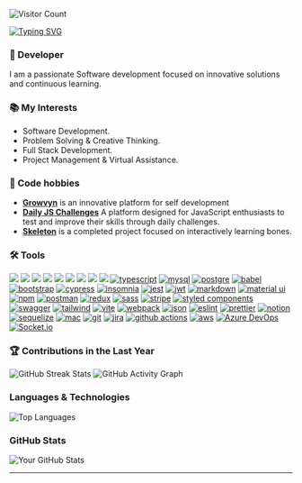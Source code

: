

![Visitor Count](https://hits.seeyoufarm.com/api/count/incr/badge.svg?url=https%3A%2F%2Fgithub.com%2FKalugy&count_bg=%2379C83D&title_bg=%23555555&icon=github.svg&icon_color=%23E7E7E7&title=Profile+Views&edge_flat=false)
<p align="left"> <a href="https://git.io/typing-svg"><img src="https://readme-typing-svg.herokuapp.com?font=Fira+Code&size=30&pause=1000&color=67D7B0&width=435&lines=Welcome!" alt="Typing SVG" /> </a></p> 

### :rocket: Developer
I am a passionate Software development focused on innovative solutions and continuous learning.
### 📚 My Interests
- Software Development.
- Problem Solving & Creative Thinking.
- Full Stack Development.
- Project Management & Virtual Assistance.

### 🚧 Code hobbies
- **[Growvyn](https://growvyn.com)** is an innovative platform for self development
- **[Daily JS Challenges](https://js-challenges-flax.vercel.app)** A platform designed for JavaScript enthusiasts to test and improve their skills through daily challenges.
- **[Skeleton](https://skeleton-amber.vercel.app)** is a completed project focused on interactively learning bones.

### 🛠 Tools
<p dir="auto">
<img src="https://img.shields.io/badge/JavaScript-%23F7DF1E?style=for-the-badge&logo=javascript&logoColor=black" /> 
<img src="https://img.shields.io/badge/AWS-%23232F3E.svg?&style=for-the-badge&logo=amazon-aws&logoColor=white" /> 
<img src="https://img.shields.io/badge/Node.js-%234285F4.svg?&style=for-the-badge&logo=node.js&logoColor=white" /> 
<img src="https://img.shields.io/badge/MongoDB-%2347A248.svg?&style=for-the-badge&logo=mongodb&logoColor=white" /> 
<img src="https://img.shields.io/badge/React-%2320232a.svg?&style=for-the-badge&logo=react&logoColor=%2361DAFB" /> 
<img src="https://img.shields.io/badge/SQL%20Server-CC2927?style=flat-square&logo=microsoft-sql-server&logoColor=white" /> 
<img src="https://img.shields.io/badge/DynamoDB-3766AB?style=flat-square&logo=amazon-dynamodb&logoColor=white" /> 
<img src="https://img.shields.io/badge/MySQL-4479A1?style=flat-square&logo=mysql&logoColor=white" /> 
<img src="https://img.shields.io/badge/PHP-%230075B8.svg?&style=for-the-badge&logo=php&logoColor=white" />     
  
<a target="_blank" rel="noopener noreferrer nofollow" href="https://camo.githubusercontent.com/8e77945348567678f7ac7879dfb294400492ed429d16392c98db21a7c00934d2/68747470733a2f2f696d672e736869656c64732e696f2f62616467652f547970655363726970742d3030374143433f7374796c653d666f722d7468652d6261646765266c6f676f3d74797065736372697074266c6f676f436f6c6f723d7768697465">
<img src="https://camo.githubusercontent.com/8e77945348567678f7ac7879dfb294400492ed429d16392c98db21a7c00934d2/68747470733a2f2f696d672e736869656c64732e696f2f62616467652f547970655363726970742d3030374143433f7374796c653d666f722d7468652d6261646765266c6f676f3d74797065736372697074266c6f676f436f6c6f723d7768697465" alt="typescript" data-canonical-src="https://img.shields.io/badge/TypeScript-007ACC?style=for-the-badge&amp;logo=typescript&amp;logoColor=white" style="max-width: 100%;"></a>
<a target="_blank" rel="noopener noreferrer nofollow" href="https://camo.githubusercontent.com/4804cde16e9487428ea27793df49b0ada0166115301325bade5532ae7060ed04/68747470733a2f2f696d672e736869656c64732e696f2f62616467652f4d7953514c2d3030354338343f7374796c653d666f722d7468652d6261646765266c6f676f3d6d7973716c266c6f676f436f6c6f723d7768697465"><img src="https://camo.githubusercontent.com/4804cde16e9487428ea27793df49b0ada0166115301325bade5532ae7060ed04/68747470733a2f2f696d672e736869656c64732e696f2f62616467652f4d7953514c2d3030354338343f7374796c653d666f722d7468652d6261646765266c6f676f3d6d7973716c266c6f676f436f6c6f723d7768697465" alt="mysql" data-canonical-src="https://img.shields.io/badge/MySQL-005C84?style=for-the-badge&amp;logo=mysql&amp;logoColor=white" style="max-width: 100%;"></a>
<a target="_blank" rel="noopener noreferrer nofollow" href="https://camo.githubusercontent.com/4aed80090cf6326364d8fbc173e9d307293da717b071823b37d3514afcbcd98e/68747470733a2f2f696d672e736869656c64732e696f2f62616467652f506f737467726553514c2d3331363139323f7374796c653d666f722d7468652d6261646765266c6f676f3d706f737467726573716c266c6f676f436f6c6f723d7768697465"><img src="https://camo.githubusercontent.com/4aed80090cf6326364d8fbc173e9d307293da717b071823b37d3514afcbcd98e/68747470733a2f2f696d672e736869656c64732e696f2f62616467652f506f737467726553514c2d3331363139323f7374796c653d666f722d7468652d6261646765266c6f676f3d706f737467726573716c266c6f676f436f6c6f723d7768697465" alt="postgre" data-canonical-src="https://img.shields.io/badge/PostgreSQL-316192?style=for-the-badge&amp;logo=postgresql&amp;logoColor=white" style="max-width: 100%;"></a>
<a target="_blank" rel="noopener noreferrer nofollow" href="https://camo.githubusercontent.com/55234589e9c7c30b49ab45945b8ae29da53073b678115e932e2591f5fbdc22eb/68747470733a2f2f696d672e736869656c64732e696f2f62616467652f426162656c2d4639444333453f7374796c653d666f722d7468652d6261646765266c6f676f3d626162656c266c6f676f436f6c6f723d7768697465"><img src="https://camo.githubusercontent.com/55234589e9c7c30b49ab45945b8ae29da53073b678115e932e2591f5fbdc22eb/68747470733a2f2f696d672e736869656c64732e696f2f62616467652f426162656c2d4639444333453f7374796c653d666f722d7468652d6261646765266c6f676f3d626162656c266c6f676f436f6c6f723d7768697465" alt="babel" data-canonical-src="https://img.shields.io/badge/Babel-F9DC3E?style=for-the-badge&amp;logo=babel&amp;logoColor=white" style="max-width: 100%;"></a>
<a target="_blank" rel="noopener noreferrer nofollow" href="https://camo.githubusercontent.com/4520a7028dfc78ec3ba2e270799b3727038981fe3e0a9bf7d701b1ad70bceef7/68747470733a2f2f696d672e736869656c64732e696f2f62616467652f426f6f7473747261702d3536334437433f7374796c653d666f722d7468652d6261646765266c6f676f3d626f6f747374726170266c6f676f436f6c6f723d7768697465"><img src="https://camo.githubusercontent.com/4520a7028dfc78ec3ba2e270799b3727038981fe3e0a9bf7d701b1ad70bceef7/68747470733a2f2f696d672e736869656c64732e696f2f62616467652f426f6f7473747261702d3536334437433f7374796c653d666f722d7468652d6261646765266c6f676f3d626f6f747374726170266c6f676f436f6c6f723d7768697465" alt="bootstrap" data-canonical-src="https://img.shields.io/badge/Bootstrap-563D7C?style=for-the-badge&amp;logo=bootstrap&amp;logoColor=white" style="max-width: 100%;"></a>
<a target="_blank" rel="noopener noreferrer nofollow" href="https://camo.githubusercontent.com/554309467fa2e3080044e4270d50c4f66bb2307501b4e5a57f8363a6e25ed172/68747470733a2f2f696d672e736869656c64732e696f2f62616467652f437970726573732d3137323032433f7374796c653d666f722d7468652d6261646765266c6f676f3d63797072657373266c6f676f436f6c6f723d7768697465"><img src="https://camo.githubusercontent.com/554309467fa2e3080044e4270d50c4f66bb2307501b4e5a57f8363a6e25ed172/68747470733a2f2f696d672e736869656c64732e696f2f62616467652f437970726573732d3137323032433f7374796c653d666f722d7468652d6261646765266c6f676f3d63797072657373266c6f676f436f6c6f723d7768697465" alt="cypress" data-canonical-src="https://img.shields.io/badge/Cypress-17202C?style=for-the-badge&amp;logo=cypress&amp;logoColor=white" style="max-width: 100%;"></a>
<a target="_blank" rel="noopener noreferrer nofollow" href="https://camo.githubusercontent.com/4f10d477c40d8934a6dded6eb649b7836b6efe75d92ea893b39b6b92fb13b677/68747470733a2f2f696d672e736869656c64732e696f2f62616467652f496e736f6d6e69612d3538343962653f7374796c653d666f722d7468652d6261646765266c6f676f3d496e736f6d6e6961266c6f676f436f6c6f723d7768697465"><img src="https://camo.githubusercontent.com/4f10d477c40d8934a6dded6eb649b7836b6efe75d92ea893b39b6b92fb13b677/68747470733a2f2f696d672e736869656c64732e696f2f62616467652f496e736f6d6e69612d3538343962653f7374796c653d666f722d7468652d6261646765266c6f676f3d496e736f6d6e6961266c6f676f436f6c6f723d7768697465" alt="insomnia" data-canonical-src="https://img.shields.io/badge/Insomnia-5849be?style=for-the-badge&amp;logo=Insomnia&amp;logoColor=white" style="max-width: 100%;"></a>
<a target="_blank" rel="noopener noreferrer nofollow" href="https://camo.githubusercontent.com/9f7dfe2a9d25ac4af1f4a0c3e7e9400293c69b2c046a8e545f76fba6a19eafdf/68747470733a2f2f696d672e736869656c64732e696f2f62616467652f4a6573742d4332313332353f7374796c653d666f722d7468652d6261646765266c6f676f3d6a657374266c6f676f436f6c6f723d7768697465"><img src="https://camo.githubusercontent.com/9f7dfe2a9d25ac4af1f4a0c3e7e9400293c69b2c046a8e545f76fba6a19eafdf/68747470733a2f2f696d672e736869656c64732e696f2f62616467652f4a6573742d4332313332353f7374796c653d666f722d7468652d6261646765266c6f676f3d6a657374266c6f676f436f6c6f723d7768697465" alt="jest" data-canonical-src="https://img.shields.io/badge/Jest-C21325?style=for-the-badge&amp;logo=jest&amp;logoColor=white" style="max-width: 100%;"></a>
<a target="_blank" rel="noopener noreferrer nofollow" href="https://camo.githubusercontent.com/62b67d65261a936c15fa488f328c6667115698548c8b81f243654611a9ae530e/68747470733a2f2f696d672e736869656c64732e696f2f62616467652f4a57542d3030303030303f7374796c653d666f722d7468652d6261646765266c6f676f3d4a534f4e253230776562253230746f6b656e73266c6f676f436f6c6f723d7768697465"><img src="https://camo.githubusercontent.com/62b67d65261a936c15fa488f328c6667115698548c8b81f243654611a9ae530e/68747470733a2f2f696d672e736869656c64732e696f2f62616467652f4a57542d3030303030303f7374796c653d666f722d7468652d6261646765266c6f676f3d4a534f4e253230776562253230746f6b656e73266c6f676f436f6c6f723d7768697465" alt="jwt" data-canonical-src="https://img.shields.io/badge/JWT-000000?style=for-the-badge&amp;logo=JSON%20web%20tokens&amp;logoColor=white" style="max-width: 100%;"></a>
<a target="_blank" rel="noopener noreferrer nofollow" href="https://camo.githubusercontent.com/d65e5e6cf259a084a5d6145b814b7e86d96841a2346f6b91cfb5eb65af6d05a6/68747470733a2f2f696d672e736869656c64732e696f2f62616467652f4d61726b646f776e2d3030303030303f7374796c653d666f722d7468652d6261646765266c6f676f3d6d61726b646f776e266c6f676f436f6c6f723d7768697465"><img src="https://camo.githubusercontent.com/d65e5e6cf259a084a5d6145b814b7e86d96841a2346f6b91cfb5eb65af6d05a6/68747470733a2f2f696d672e736869656c64732e696f2f62616467652f4d61726b646f776e2d3030303030303f7374796c653d666f722d7468652d6261646765266c6f676f3d6d61726b646f776e266c6f676f436f6c6f723d7768697465" alt="markdown" data-canonical-src="https://img.shields.io/badge/Markdown-000000?style=for-the-badge&amp;logo=markdown&amp;logoColor=white" style="max-width: 100%;"></a>
<a target="_blank" rel="noopener noreferrer nofollow" href="https://camo.githubusercontent.com/07b911021fd7d66a0db67c20e25ed6b3dc51916affd1a7b51d16c4a9520756e5/68747470733a2f2f696d672e736869656c64732e696f2f62616467652f4d6174657269616c25323055492d3030374646463f7374796c653d666f722d7468652d6261646765266c6f676f3d6d7569266c6f676f436f6c6f723d7768697465"><img src="https://camo.githubusercontent.com/07b911021fd7d66a0db67c20e25ed6b3dc51916affd1a7b51d16c4a9520756e5/68747470733a2f2f696d672e736869656c64732e696f2f62616467652f4d6174657269616c25323055492d3030374646463f7374796c653d666f722d7468652d6261646765266c6f676f3d6d7569266c6f676f436f6c6f723d7768697465" alt="material ui" data-canonical-src="https://img.shields.io/badge/Material%20UI-007FFF?style=for-the-badge&amp;logo=mui&amp;logoColor=white" style="max-width: 100%;"></a>
<a target="_blank" rel="noopener noreferrer nofollow" href="https://camo.githubusercontent.com/8290ef49e85a94c2ae9f929badf5aa1007b74d20f3f465c9222205064147bfa5/68747470733a2f2f696d672e736869656c64732e696f2f62616467652f6e706d2d4342333833373f7374796c653d666f722d7468652d6261646765266c6f676f3d6e706d266c6f676f436f6c6f723d7768697465"><img src="https://camo.githubusercontent.com/8290ef49e85a94c2ae9f929badf5aa1007b74d20f3f465c9222205064147bfa5/68747470733a2f2f696d672e736869656c64732e696f2f62616467652f6e706d2d4342333833373f7374796c653d666f722d7468652d6261646765266c6f676f3d6e706d266c6f676f436f6c6f723d7768697465" alt="npm" data-canonical-src="https://img.shields.io/badge/npm-CB3837?style=for-the-badge&amp;logo=npm&amp;logoColor=white" style="max-width: 100%;"></a>
<a target="_blank" rel="noopener noreferrer nofollow" href="https://camo.githubusercontent.com/e948344dc92e2ce2a9d4d00be03ac1b70e3f9b962e410867d4816be3e7015c11/68747470733a2f2f696d672e736869656c64732e696f2f62616467652f506f73746d616e2d4646364333373f7374796c653d666f722d7468652d6261646765266c6f676f3d506f73746d616e266c6f676f436f6c6f723d7768697465"><img src="https://camo.githubusercontent.com/e948344dc92e2ce2a9d4d00be03ac1b70e3f9b962e410867d4816be3e7015c11/68747470733a2f2f696d672e736869656c64732e696f2f62616467652f506f73746d616e2d4646364333373f7374796c653d666f722d7468652d6261646765266c6f676f3d506f73746d616e266c6f676f436f6c6f723d7768697465" alt="postman" data-canonical-src="https://img.shields.io/badge/Postman-FF6C37?style=for-the-badge&amp;logo=Postman&amp;logoColor=white" style="max-width: 100%;"></a>
<a target="_blank" rel="noopener noreferrer nofollow" href="https://camo.githubusercontent.com/7f2f757fce8fc060f2217ed1b4a887196855130d6bceddf8a1edd385c8e98f06/68747470733a2f2f696d672e736869656c64732e696f2f62616467652f52656475782d3539334438383f7374796c653d666f722d7468652d6261646765266c6f676f3d7265647578266c6f676f436f6c6f723d7768697465"><img src="https://camo.githubusercontent.com/7f2f757fce8fc060f2217ed1b4a887196855130d6bceddf8a1edd385c8e98f06/68747470733a2f2f696d672e736869656c64732e696f2f62616467652f52656475782d3539334438383f7374796c653d666f722d7468652d6261646765266c6f676f3d7265647578266c6f676f436f6c6f723d7768697465" alt="redux" data-canonical-src="https://img.shields.io/badge/Redux-593D88?style=for-the-badge&amp;logo=redux&amp;logoColor=white" style="max-width: 100%;"></a>
<a target="_blank" rel="noopener noreferrer nofollow" href="https://camo.githubusercontent.com/65090b407152f7dfa21a269a41f62518692e27e00e911562701609de13c4739e/68747470733a2f2f696d672e736869656c64732e696f2f62616467652f536173732d4343363639393f7374796c653d666f722d7468652d6261646765266c6f676f3d73617373266c6f676f436f6c6f723d7768697465"><img src="https://camo.githubusercontent.com/65090b407152f7dfa21a269a41f62518692e27e00e911562701609de13c4739e/68747470733a2f2f696d672e736869656c64732e696f2f62616467652f536173732d4343363639393f7374796c653d666f722d7468652d6261646765266c6f676f3d73617373266c6f676f436f6c6f723d7768697465" alt="sass" data-canonical-src="https://img.shields.io/badge/Sass-CC6699?style=for-the-badge&amp;logo=sass&amp;logoColor=white" style="max-width: 100%;"></a>
<a target="_blank" rel="noopener noreferrer nofollow" href="https://camo.githubusercontent.com/c35cb45e991039d52418dedfc078ef3e2b963576b0d3acee39de949f02fbedc9/68747470733a2f2f696d672e736869656c64732e696f2f62616467652f7374726170692d3246324538423f7374796c653d666f722d7468652d6261646765266c6f676f3d737472617069266c6f676f436f6c6f723d7768697465"><img src="https://camo.githubusercontent.com/c35cb45e991039d52418dedfc078ef3e2b963576b0d3acee39de949f02fbedc9/68747470733a2f2f696d672e736869656c64732e696f2f62616467652f7374726170692d3246324538423f7374796c653d666f722d7468652d6261646765266c6f676f3d737472617069266c6f676f436f6c6f723d7768697465" alt="stripe" data-canonical-src="https://img.shields.io/badge/strapi-2F2E8B?style=for-the-badge&amp;logo=strapi&amp;logoColor=white" style="max-width: 100%;"></a>
<a target="_blank" rel="noopener noreferrer nofollow" href="https://camo.githubusercontent.com/77e61120153c26aba082030bde93c2b0f7794ea23260a1c4d2ede33c59a1fd40/68747470733a2f2f696d672e736869656c64732e696f2f62616467652f7374796c65642d2d636f6d706f6e656e74732d4442373039333f7374796c653d666f722d7468652d6261646765266c6f676f3d7374796c65642d636f6d706f6e656e7473266c6f676f436f6c6f723d7768697465"><img src="https://camo.githubusercontent.com/77e61120153c26aba082030bde93c2b0f7794ea23260a1c4d2ede33c59a1fd40/68747470733a2f2f696d672e736869656c64732e696f2f62616467652f7374796c65642d2d636f6d706f6e656e74732d4442373039333f7374796c653d666f722d7468652d6261646765266c6f676f3d7374796c65642d636f6d706f6e656e7473266c6f676f436f6c6f723d7768697465" alt="styled components" data-canonical-src="https://img.shields.io/badge/styled--components-DB7093?style=for-the-badge&amp;logo=styled-components&amp;logoColor=white" style="max-width: 100%;"></a>
<a target="_blank" rel="noopener noreferrer nofollow" href="https://camo.githubusercontent.com/0ca8793c035a4e655eeb4b75ea5db7a20b5f0e42fded1131801eb9043d698a6a/68747470733a2f2f696d672e736869656c64732e696f2f62616467652f537761676765722d3835454132443f7374796c653d666f722d7468652d6261646765266c6f676f3d53776167676572266c6f676f436f6c6f723d7768697465"><img src="https://camo.githubusercontent.com/0ca8793c035a4e655eeb4b75ea5db7a20b5f0e42fded1131801eb9043d698a6a/68747470733a2f2f696d672e736869656c64732e696f2f62616467652f537761676765722d3835454132443f7374796c653d666f722d7468652d6261646765266c6f676f3d53776167676572266c6f676f436f6c6f723d7768697465" alt="swagger" data-canonical-src="https://img.shields.io/badge/Swagger-85EA2D?style=for-the-badge&amp;logo=Swagger&amp;logoColor=white" style="max-width: 100%;"></a>
<a target="_blank" rel="noopener noreferrer nofollow" href="https://camo.githubusercontent.com/95759dac505a57f5a260db91eca6f7a0c852a095cb271cc6d37c413081c5f799/68747470733a2f2f696d672e736869656c64732e696f2f62616467652f5461696c77696e645f4353532d3338423241433f7374796c653d666f722d7468652d6261646765266c6f676f3d7461696c77696e642d637373266c6f676f436f6c6f723d7768697465"><img src="https://camo.githubusercontent.com/95759dac505a57f5a260db91eca6f7a0c852a095cb271cc6d37c413081c5f799/68747470733a2f2f696d672e736869656c64732e696f2f62616467652f5461696c77696e645f4353532d3338423241433f7374796c653d666f722d7468652d6261646765266c6f676f3d7461696c77696e642d637373266c6f676f436f6c6f723d7768697465" alt="tailwind" data-canonical-src="https://img.shields.io/badge/Tailwind_CSS-38B2AC?style=for-the-badge&amp;logo=tailwind-css&amp;logoColor=white" style="max-width: 100%;"></a>
<a target="_blank" rel="noopener noreferrer nofollow" href="https://camo.githubusercontent.com/edca6cec5b49364cd345a0ebe16588b5221e3b8fe3487aa030af697fd483073d/68747470733a2f2f696d672e736869656c64732e696f2f62616467652f566974652d4237334246453f7374796c653d666f722d7468652d6261646765266c6f676f3d76697465266c6f676f436f6c6f723d464644363245"><img src="https://camo.githubusercontent.com/edca6cec5b49364cd345a0ebe16588b5221e3b8fe3487aa030af697fd483073d/68747470733a2f2f696d672e736869656c64732e696f2f62616467652f566974652d4237334246453f7374796c653d666f722d7468652d6261646765266c6f676f3d76697465266c6f676f436f6c6f723d464644363245" alt="vite" data-canonical-src="https://img.shields.io/badge/Vite-B73BFE?style=for-the-badge&amp;logo=vite&amp;logoColor=FFD62E" style="max-width: 100%;"></a>
<a target="_blank" rel="noopener noreferrer nofollow" href="https://camo.githubusercontent.com/8fc9addceb4fe3ddd1a76a4473b6c2d3032880e1b9045a8cf78a223af346672a/68747470733a2f2f696d672e736869656c64732e696f2f62616467652f5765627061636b2d3844443646393f7374796c653d666f722d7468652d6261646765266c6f676f3d5765627061636b266c6f676f436f6c6f723d7768697465"><img src="https://camo.githubusercontent.com/8fc9addceb4fe3ddd1a76a4473b6c2d3032880e1b9045a8cf78a223af346672a/68747470733a2f2f696d672e736869656c64732e696f2f62616467652f5765627061636b2d3844443646393f7374796c653d666f722d7468652d6261646765266c6f676f3d5765627061636b266c6f676f436f6c6f723d7768697465" alt="webpack" data-canonical-src="https://img.shields.io/badge/Webpack-8DD6F9?style=for-the-badge&amp;logo=Webpack&amp;logoColor=white" style="max-width: 100%;"></a>
<a target="_blank" rel="noopener noreferrer nofollow" href="https://camo.githubusercontent.com/6a5f39a6036a5a41aee23ec5e72ddfd4cc69cf75728b1c73ccc69e55b348c377/68747470733a2f2f696d672e736869656c64732e696f2f62616467652f6a736f6e2d3545354335433f7374796c653d666f722d7468652d6261646765266c6f676f3d6a736f6e266c6f676f436f6c6f723d7768697465"><img src="https://camo.githubusercontent.com/6a5f39a6036a5a41aee23ec5e72ddfd4cc69cf75728b1c73ccc69e55b348c377/68747470733a2f2f696d672e736869656c64732e696f2f62616467652f6a736f6e2d3545354335433f7374796c653d666f722d7468652d6261646765266c6f676f3d6a736f6e266c6f676f436f6c6f723d7768697465" alt="json" data-canonical-src="https://img.shields.io/badge/json-5E5C5C?style=for-the-badge&amp;logo=json&amp;logoColor=white" style="max-width: 100%;"></a>
<a target="_blank" rel="noopener noreferrer nofollow" href="https://camo.githubusercontent.com/10c7a8205a28ccc2f6ef9e11ea96ec898709fe7901de60e0f425ac69ef1aae0a/68747470733a2f2f696d672e736869656c64732e696f2f62616467652f65736c696e742d3341333344313f7374796c653d666f722d7468652d6261646765266c6f676f3d65736c696e74266c6f676f436f6c6f723d7768697465"><img src="https://camo.githubusercontent.com/10c7a8205a28ccc2f6ef9e11ea96ec898709fe7901de60e0f425ac69ef1aae0a/68747470733a2f2f696d672e736869656c64732e696f2f62616467652f65736c696e742d3341333344313f7374796c653d666f722d7468652d6261646765266c6f676f3d65736c696e74266c6f676f436f6c6f723d7768697465" alt="eslint" data-canonical-src="https://img.shields.io/badge/eslint-3A33D1?style=for-the-badge&amp;logo=eslint&amp;logoColor=white" style="max-width: 100%;"></a>
<a target="_blank" rel="noopener noreferrer nofollow" href="https://camo.githubusercontent.com/81280c6c5bad3d87f28e466f4dc216ba8c55dc2c264fbd5ef03a9d04fe1e6ae0/68747470733a2f2f696d672e736869656c64732e696f2f62616467652f70726574746965722d3141324333343f7374796c653d666f722d7468652d6261646765266c6f676f3d7072657474696572266c6f676f436f6c6f723d463742413345"><img src="https://camo.githubusercontent.com/81280c6c5bad3d87f28e466f4dc216ba8c55dc2c264fbd5ef03a9d04fe1e6ae0/68747470733a2f2f696d672e736869656c64732e696f2f62616467652f70726574746965722d3141324333343f7374796c653d666f722d7468652d6261646765266c6f676f3d7072657474696572266c6f676f436f6c6f723d463742413345" alt="prettier" data-canonical-src="https://img.shields.io/badge/prettier-1A2C34?style=for-the-badge&amp;logo=prettier&amp;logoColor=F7BA3E" style="max-width: 100%;"></a>
<a target="_blank" rel="noopener noreferrer nofollow" href="https://camo.githubusercontent.com/a0e4503e87270c05c76e1b69e7f68169b8323e1096b0febbabf4a2d988827100/68747470733a2f2f696d672e736869656c64732e696f2f62616467652f4e6f74696f6e2d3030303030303f7374796c653d666f722d7468652d6261646765266c6f676f3d6e6f74696f6e266c6f676f436f6c6f723d7768697465"><img src="https://camo.githubusercontent.com/a0e4503e87270c05c76e1b69e7f68169b8323e1096b0febbabf4a2d988827100/68747470733a2f2f696d672e736869656c64732e696f2f62616467652f4e6f74696f6e2d3030303030303f7374796c653d666f722d7468652d6261646765266c6f676f3d6e6f74696f6e266c6f676f436f6c6f723d7768697465" alt="notion" data-canonical-src="https://img.shields.io/badge/Notion-000000?style=for-the-badge&amp;logo=notion&amp;logoColor=white" style="max-width: 100%;"></a>
<a target="_blank" rel="noopener noreferrer nofollow" href="https://camo.githubusercontent.com/2adc4bb089c4e5f483f681345edf71d1156c642be3697821474ce47804de6bd7/68747470733a2f2f696d672e736869656c64732e696f2f62616467652f53657175656c697a652d3532423045373f7374796c653d666f722d7468652d6261646765266c6f676f3d53657175656c697a65266c6f676f436f6c6f723d7768697465"><img src="https://camo.githubusercontent.com/2adc4bb089c4e5f483f681345edf71d1156c642be3697821474ce47804de6bd7/68747470733a2f2f696d672e736869656c64732e696f2f62616467652f53657175656c697a652d3532423045373f7374796c653d666f722d7468652d6261646765266c6f676f3d53657175656c697a65266c6f676f436f6c6f723d7768697465" alt="sequelize" data-canonical-src="https://img.shields.io/badge/Sequelize-52B0E7?style=for-the-badge&amp;logo=Sequelize&amp;logoColor=white" style="max-width: 100%;"></a>
<a target="_blank" rel="noopener noreferrer nofollow" href="https://camo.githubusercontent.com/8312bf831232bc1c8c30081d89a00bf9a724a23b9d3baff0fe9bba441ef96f7b/68747470733a2f2f696d672e736869656c64732e696f2f62616467652f6d61632532306f732d3030303030303f7374796c653d666f722d7468652d6261646765266c6f676f3d6170706c65266c6f676f436f6c6f723d7768697465"><img src="https://camo.githubusercontent.com/8312bf831232bc1c8c30081d89a00bf9a724a23b9d3baff0fe9bba441ef96f7b/68747470733a2f2f696d672e736869656c64732e696f2f62616467652f6d61632532306f732d3030303030303f7374796c653d666f722d7468652d6261646765266c6f676f3d6170706c65266c6f676f436f6c6f723d7768697465" alt="mac" data-canonical-src="https://img.shields.io/badge/mac%20os-000000?style=for-the-badge&amp;logo=apple&amp;logoColor=white" style="max-width: 100%;"></a>
<a target="_blank" rel="noopener noreferrer nofollow" href="https://camo.githubusercontent.com/b0fb9ad6573ab51d6f22e6fcee7089903fc245c8ef5721219e061a223477e0ad/68747470733a2f2f696d672e736869656c64732e696f2f62616467652f4749542d4534344333303f7374796c653d666f722d7468652d6261646765266c6f676f3d676974266c6f676f436f6c6f723d7768697465"><img src="https://camo.githubusercontent.com/b0fb9ad6573ab51d6f22e6fcee7089903fc245c8ef5721219e061a223477e0ad/68747470733a2f2f696d672e736869656c64732e696f2f62616467652f4749542d4534344333303f7374796c653d666f722d7468652d6261646765266c6f676f3d676974266c6f676f436f6c6f723d7768697465" alt="git" data-canonical-src="https://img.shields.io/badge/GIT-E44C30?style=for-the-badge&amp;logo=git&amp;logoColor=white" style="max-width: 100%;"></a>
<a target="_blank" rel="noopener noreferrer nofollow" href="https://camo.githubusercontent.com/ad9e6a6136a57e1da04e20cfb5bff82fd2a4a824a92fbaf8318bc060bebb2a78/68747470733a2f2f696d672e736869656c64732e696f2f62616467652f4a6972612d3030353243433f7374796c653d666f722d7468652d6261646765266c6f676f3d4a697261266c6f676f436f6c6f723d7768697465"><img src="https://camo.githubusercontent.com/ad9e6a6136a57e1da04e20cfb5bff82fd2a4a824a92fbaf8318bc060bebb2a78/68747470733a2f2f696d672e736869656c64732e696f2f62616467652f4a6972612d3030353243433f7374796c653d666f722d7468652d6261646765266c6f676f3d4a697261266c6f676f436f6c6f723d7768697465" alt="jira" data-canonical-src="https://img.shields.io/badge/Jira-0052CC?style=for-the-badge&amp;logo=Jira&amp;logoColor=white" style="max-width: 100%;"></a>
<a target="_blank" rel="noopener noreferrer nofollow" href="https://camo.githubusercontent.com/c0e96cc296f652bc6f1358e5c14d37a7832d462125719512cf74ab7a8978e252/68747470733a2f2f696d672e736869656c64732e696f2f62616467652f476974687562253230416374696f6e732d3238326132653f7374796c653d666f722d7468652d6261646765266c6f676f3d676974687562616374696f6e73266c6f676f436f6c6f723d333637636665"><img src="https://camo.githubusercontent.com/c0e96cc296f652bc6f1358e5c14d37a7832d462125719512cf74ab7a8978e252/68747470733a2f2f696d672e736869656c64732e696f2f62616467652f476974687562253230416374696f6e732d3238326132653f7374796c653d666f722d7468652d6261646765266c6f676f3d676974687562616374696f6e73266c6f676f436f6c6f723d333637636665" alt="github actions" data-canonical-src="https://img.shields.io/badge/Github%20Actions-282a2e?style=for-the-badge&amp;logo=githubactions&amp;logoColor=367cfe" style="max-width: 100%;"></a>
<a target="_blank" rel="noopener noreferrer nofollow" href="https://camo.githubusercontent.com/49e67c5991480c6fd3fb909c138b2e4b7e72608b863de455559120090f7907f4/68747470733a2f2f696d672e736869656c64732e696f2f62616467652f416d617a6f6e5f4157532d4646393930303f7374796c653d666f722d7468652d6261646765266c6f676f3d616d617a6f6e617773266c6f676f436f6c6f723d7768697465"><img src="https://camo.githubusercontent.com/49e67c5991480c6fd3fb909c138b2e4b7e72608b863de455559120090f7907f4/68747470733a2f2f696d672e736869656c64732e696f2f62616467652f416d617a6f6e5f4157532d4646393930303f7374796c653d666f722d7468652d6261646765266c6f676f3d616d617a6f6e617773266c6f676f436f6c6f723d7768697465" alt="aws" data-canonical-src="https://img.shields.io/badge/Amazon_AWS-FF9900?style=for-the-badge&amp;logo=amazonaws&amp;logoColor=white" style="max-width: 100%;"></a>
<a target="_blank" rel="noopener noreferrer nofollow" href="https://camo.githubusercontent.com/5b658e4ebf14b63d78b1d63ce0f009570a5b393f182b4910dc9fd1e2831e04d3/68747470733a2f2f696d672e736869656c64732e696f2f7374617469632f76313f7374796c653d666f722d7468652d6261646765266d6573736167653d417a7572652b4465764f707326636f6c6f723d303037384437266c6f676f3d417a7572652b4465764f7073266c6f676f436f6c6f723d464646464646266c6162656c3d"><img src="https://camo.githubusercontent.com/5b658e4ebf14b63d78b1d63ce0f009570a5b393f182b4910dc9fd1e2831e04d3/68747470733a2f2f696d672e736869656c64732e696f2f7374617469632f76313f7374796c653d666f722d7468652d6261646765266d6573736167653d417a7572652b4465764f707326636f6c6f723d303037384437266c6f676f3d417a7572652b4465764f7073266c6f676f436f6c6f723d464646464646266c6162656c3d" alt="Azure DevOps" data-canonical-src="https://img.shields.io/static/v1?style=for-the-badge&amp;message=Azure+DevOps&amp;color=0078D7&amp;logo=Azure+DevOps&amp;logoColor=FFFFFF&amp;label=" style="max-width: 100%;"></a>
<a target="_blank" rel="noopener noreferrer nofollow" href="https://camo.githubusercontent.com/bd0c535b0529a28c136e151effad9d4e6b862d0226a7babd4b5246e4cd356602/68747470733a2f2f696d672e736869656c64732e696f2f7374617469632f76313f7374796c653d666f722d7468652d6261646765266d6573736167653d536f636b65742e696f26636f6c6f723d303130313031266c6f676f3d536f636b65742e696f266c6f676f436f6c6f723d464646464646266c6162656c3d"><img src="https://camo.githubusercontent.com/bd0c535b0529a28c136e151effad9d4e6b862d0226a7babd4b5246e4cd356602/68747470733a2f2f696d672e736869656c64732e696f2f7374617469632f76313f7374796c653d666f722d7468652d6261646765266d6573736167653d536f636b65742e696f26636f6c6f723d303130313031266c6f676f3d536f636b65742e696f266c6f676f436f6c6f723d464646464646266c6162656c3d" alt="Socket.io" data-canonical-src="https://img.shields.io/static/v1?style=for-the-badge&amp;message=Socket.io&amp;color=010101&amp;logo=Socket.io&amp;logoColor=FFFFFF&amp;label=" style="max-width: 100%;"></a>
</p>


### 🏆 Contributions in the Last Year
![GitHub Streak Stats](https://streak-stats.demolab.com/?user=kalugy&theme=highcontrast&hide_border=true)
![GitHub Activity Graph](https://github-readme-activity-graph.vercel.app/graph?username=kalugy&theme=github-dark&hide_border=true)

### Languages & Technologies
![Top Languages](https://github-readme-stats.vercel.app/api/top-langs/?username=kalugy&layout=compact&theme=dark)

### GitHub Stats
![Your GitHub Stats](https://github-readme-stats.vercel.app/api?username=kalugy&show_icons=true&count_private=true&hide=prs&theme=dark)

---
<!--
### 🔥 Wakatime Stats
[![Wakatime](https://wakatime.com/badge/user/kalugy.svg)](https://wakatime.com/@kalugy)

### Most Used Repositories
[![Your Repository](https://github-readme-stats.vercel.app/api/pin/?username=kalugy&repo=your-repository)](https://github.com/kalugy/your-repository)
-->


